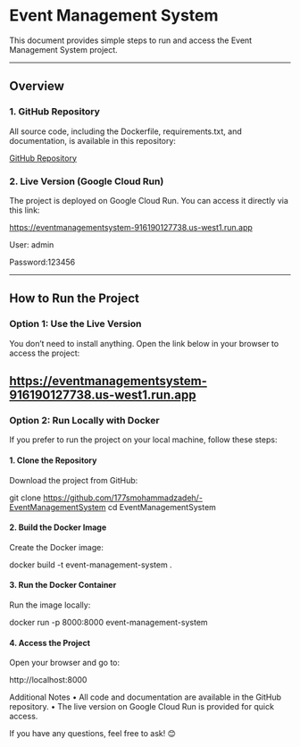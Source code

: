 # Event Management System

This document provides simple steps to run and access the Event Management System project.

---

## Overview

### 1. GitHub Repository

All source code, including the Dockerfile, requirements.txt, and documentation, is available in this repository:

[GitHub Repository](https://github.com/177smohammadzadeh/-EventManagementSystem)

### 2. Live Version (Google Cloud Run)

The project is deployed on Google Cloud Run. You can access it directly via this link:

https://eventmanagementsystem-916190127738.us-west1.run.app

User: admin

Password:123456



---

## How to Run the Project

### Option 1: Use the Live Version

You don’t need to install anything. Open the link below in your browser to access the project:

https://eventmanagementsystem-916190127738.us-west1.run.app
---


### Option 2: Run Locally with Docker

If you prefer to run the project on your local machine, follow these steps:

#### 1. Clone the Repository

Download the project from GitHub:

git clone https://github.com/177smohammadzadeh/-EventManagementSystem
cd EventManagementSystem

#### 2. Build the Docker Image

Create the Docker image:

docker build -t event-management-system .

#### 3. Run the Docker Container

Run the image locally:

docker run -p 8000:8000 event-management-system

#### 4. Access the Project

Open your browser and go to:

http://localhost:8000

Additional Notes
	•	All code and documentation are available in the GitHub repository.
	•	The live version on Google Cloud Run is provided for quick access.

If you have any questions, feel free to ask! 😊
